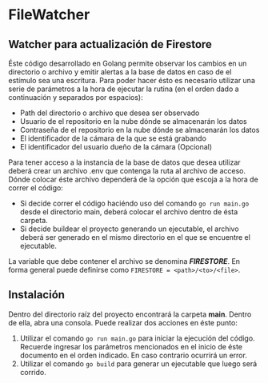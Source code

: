 # FileWatcher
## Watcher para actualización de Firestore

Éste código desarrollado en Golang permite observar los cambios en un directorio o archivo y emitir alertas a la base de datos en caso de el estímulo sea una escritura. Para poder hacer ésto es necesario utilizar una serie de parámetros a la hora de ejecutar la rutina (en el orden dado a continuación y separados por espacios): 

- Path del directorio o archivo que desea ser observado
- Usuario de el repositorio en la nube dónde se almacenarán los datos
- Contraseña de el repositorio en la nube dónde se almacenarán los datos
- El identificador de la cámara de la que se está grabando
- El identificador del usuario dueño de la cámara (Opcional)

Para tener acceso a la instancia de la base de datos que desea utilizar deberá crear un archivo .env que contenga la ruta al archivo de acceso. Dónde colocar éste archivo dependerá de la opción que escoja a la hora de correr el código:

- Si decide correr el código haciéndo uso del comando `go run main.go` desde el directorio main, deberá colocar el archivo dentro de ésta carpeta.
- Si decide buildear el proyecto generando un ejecutable, el archivo deberá ser generado en el mismo directorio en el que se encuentre el ejecutable.

La variable que debe contener el archivo se denomina ***FIRESTORE***. En forma general puede definirse como `FIRESTORE = <path>/<to>/<file>`.

## Instalación

Dentro del directorio raíz del proyecto encontrará la carpeta **main**. Dentro de ella, abra una consola. Puede realizar dos acciones en éste punto:

1) Utilizar el comando `go run main.go` para iniciar la ejecución del código. Recuerde ingresar los parámetros mencionados en el inicio de éste documento en el orden indicado. En caso contrario ocurrirá un error. 
2) Utilizar el comando `go build` para generar un ejecutable que luego será corrido.
